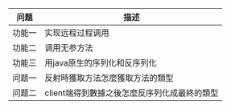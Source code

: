 |问题|描述|
|---|---|
|功能一|实现远程过程调用|
|功能二|调用无参方法|
|功能三|用java原生的序列化和反序列化|
|问题一|反射時獲取方法怎麼獲取方法的類型|
|问题二|client端得到數據之後怎麼反序列化成最終的類型|